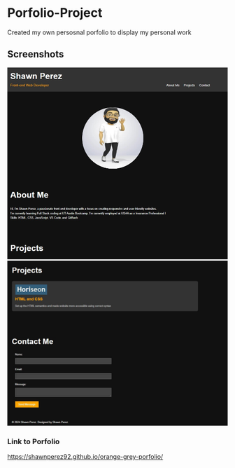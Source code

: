 # Porfolio-Project

Created my own persosnal porfolio to display my personal work


## Screenshots
![Alt text](assets/images/porfolioss1.jpg)
![Alt text](assets/images/porfolioss2.jpg)

### Link to Porfolio
https://shawnperez92.github.io/orange-grey-porfolio/

